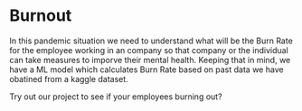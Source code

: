 # Burnout

In this pandemic situation we need to understand what will be the Burn Rate for the employee working in an company so that company or the individual can take measures to imporve their mental  health. Keeping that in mind, we have a ML model which calculates Burn Rate based on past data we have obatined from a kaggle dataset.

Try out our project to see if your employees burning out?
